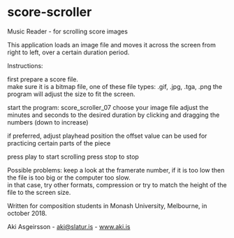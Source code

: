 # score-scroller
Music Reader - for scrolling score images

This application loads an image file and moves it across the screen from right to left, over a certain duration period.

Instructions:

first prepare a score file.  
make sure it is a bitmap file, one of these file types: .gif, .jpg, .tga, .png
the program will adjust the size to fit the screen.

start the program: score_scroller_07
choose your image file
adjust the minutes and seconds to the desired duration by clicking and dragging the numbers (down to increase)

if preferred, adjust playhead position
the offset value can be used for practicing certain parts of the piece

press play to start scrolling
press stop to stop


Possible problems:
keep a look at the framerate number, if it is too low then the file is too big or the computer too slow.  
in that case, try other formats, compression or try to match the height of the file to the screen size.


Written for composition students in Monash University, Melbourne, in october 2018.

Aki Asgeirsson - aki@slatur.is - www.aki.is

